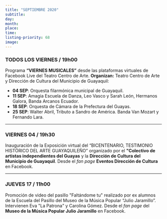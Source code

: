 ```yaml
---
title: "SEPTIEMBRE 2020"
subtitle:
day:
month:
place:
time:
listing-priority: 68
image:
---
```


### TODOS LOS VIERNES / <strong>19h00</strong>

Programa **“VIERNES MUSICALES”** desde las plataformas virtuales de Facebook Live del Teatro Centro de Arte. **Organizan:** Teatro Centro de Arte y Dirección de Cultura del Municipio de Guayaquil:

- **04 SEP**: Orquesta filarmónica municipal de Guayaquil.
- **11 SEP**: Amagia Escuela de Danza, Leo Vasco y Sarah León, Hermanos Galora, Banda Arcanos Ecuador.
- **18 SEP**: Orquesta de Cámara de la Prefectura del Guayas.
- **25 SEP**: Walter Abril, Tributo a Sandro de América. Banda Van Mozart y Fernando Lara.

---

### VIERNES 04 / <strong>19h30</strong>

Inauguración de la Exposición virtual del “BICENTENARIO, TESTIMONIO HISTÓRICO DEL ARTE GUAYAQUILEÑO” organizado por el **"Colectivo de artistas independientes del Guayas** y la **Dirección de Cultura del Municipio de Guayaquil**. Desde el *fan page* **Eventos Dirección de Cultura** en Facebook.

---

### JUEVES 17 / <strong>11h00</strong>

Promoción de video del pasillo "Faltándome tu" realizado por ex alumnos de la Escuela del Pasillo del Museo de la Música Popular “Julio Jaramillo”. Intervienen Eva "La Patrona" y Carolina Gómez.  Desde el *fan page* del **Museo de la Música Popular Julio Jaramillo** en Facebook.
